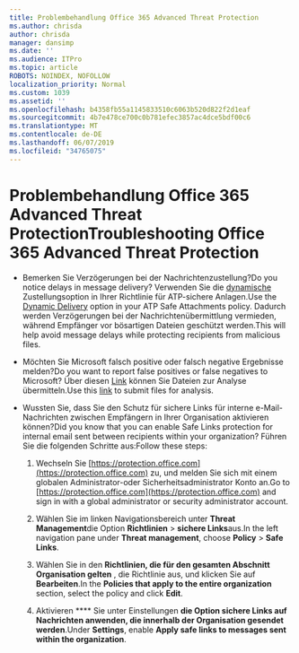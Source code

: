 ```yaml
---
title: Problembehandlung Office 365 Advanced Threat Protection
ms.author: chrisda
author: chrisda
manager: dansimp
ms.date: ''
ms.audience: ITPro
ms.topic: article
ROBOTS: NOINDEX, NOFOLLOW
localization_priority: Normal
ms.custom: 1039
ms.assetid: ''
ms.openlocfilehash: b4358fb55a1145833510c6063b520d822f2d1eaf
ms.sourcegitcommit: 4b7e478ce700c0b781efec3857ac4dce5bdf00c6
ms.translationtype: MT
ms.contentlocale: de-DE
ms.lasthandoff: 06/07/2019
ms.locfileid: "34765075"
---
```

# <a name="troubleshooting-office-365-advanced-threat-protection"></a><span data-ttu-id="94112-102">Problembehandlung Office 365 Advanced Threat Protection</span><span class="sxs-lookup"><span data-stu-id="94112-102">Troubleshooting Office 365 Advanced Threat Protection</span></span>

- <span data-ttu-id="94112-103">Bemerken Sie Verzögerungen bei der Nachrichtenzustellung?</span><span class="sxs-lookup"><span data-stu-id="94112-103">Do you notice delays in message delivery?</span></span> <span data-ttu-id="94112-104">Verwenden Sie die [dynamische](https://docs.microsoft.com/office365/securitycompliance/dynamic-delivery-and-previewing) Zustellungsoption in Ihrer Richtlinie für ATP-sichere Anlagen.</span><span class="sxs-lookup"><span data-stu-id="94112-104">Use the [Dynamic Delivery](https://docs.microsoft.com/office365/securitycompliance/dynamic-delivery-and-previewing) option in your ATP Safe Attachments policy.</span></span> <span data-ttu-id="94112-105">Dadurch werden Verzögerungen bei der Nachrichtenübermittlung vermieden, während Empfänger vor bösartigen Dateien geschützt werden.</span><span class="sxs-lookup"><span data-stu-id="94112-105">This will help avoid message delays while protecting recipients from malicious files.</span></span>

- <span data-ttu-id="94112-106">Möchten Sie Microsoft falsch positive oder falsch negative Ergebnisse melden?</span><span class="sxs-lookup"><span data-stu-id="94112-106">Do you want to report false positives or false negatives to Microsoft?</span></span> <span data-ttu-id="94112-107">Über diesen [Link](https://www.microsoft.com/wdsi/filesubmission/) können Sie Dateien zur Analyse übermitteln.</span><span class="sxs-lookup"><span data-stu-id="94112-107">Use this [link](https://www.microsoft.com/wdsi/filesubmission/) to submit files for analysis.</span></span>

- <span data-ttu-id="94112-108">Wussten Sie, dass Sie den Schutz für sichere Links für interne e-Mail-Nachrichten zwischen Empfängern in Ihrer Organisation aktivieren können?</span><span class="sxs-lookup"><span data-stu-id="94112-108">Did you know that you can enable Safe Links protection for internal email sent between recipients within your organization?</span></span> <span data-ttu-id="94112-109">Führen Sie die folgenden Schritte aus:</span><span class="sxs-lookup"><span data-stu-id="94112-109">Follow these steps:</span></span>

  1. <span data-ttu-id="94112-110">Wechseln Sie [https://protection.office.com](https://protection.office.com) zu, und melden Sie sich mit einem globalen Administrator-oder Sicherheitsadministrator Konto an.</span><span class="sxs-lookup"><span data-stu-id="94112-110">Go to [https://protection.office.com](https://protection.office.com) and sign in with a global administrator or security administrator account.</span></span>

  2. <span data-ttu-id="94112-111">Wählen Sie im linken Navigationsbereich unter **Threat Management**die Option **Richtlinien** \> **sichere Links**aus.</span><span class="sxs-lookup"><span data-stu-id="94112-111">In the left navigation pane under **Threat management**, choose **Policy** \> **Safe Links**.</span></span>

  3. <span data-ttu-id="94112-112">Wählen Sie in den **Richtlinien, die für den gesamten Abschnitt Organisation gelten** , die Richtlinie aus, und klicken Sie auf **Bearbeiten**.</span><span class="sxs-lookup"><span data-stu-id="94112-112">In the **Policies that apply to the entire organization** section, select the policy and click **Edit**.</span></span>

  4. <span data-ttu-id="94112-113">Aktivieren \*\*\*\* Sie unter Einstellungen **die Option sichere Links auf Nachrichten anwenden, die innerhalb der Organisation gesendet werden**.</span><span class="sxs-lookup"><span data-stu-id="94112-113">Under **Settings**, enable **Apply safe links to messages sent within the organization**.</span></span>
